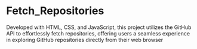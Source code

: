 # Fetch_Repositories
Developed with HTML, CSS, and JavaScript, this project utilizes the GitHub API to effortlessly fetch repositories, offering users a seamless experience in exploring GitHub repositories directly from their web browser
